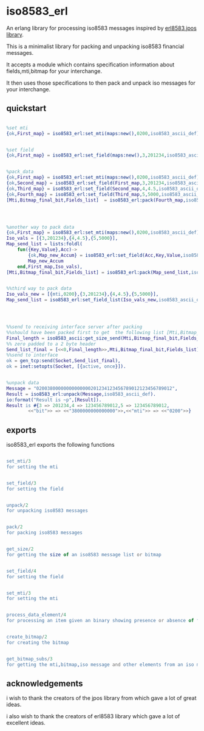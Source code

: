 iso8583_erl
=====

An erlang library for processing iso8583 messages inspired by [erl8583],[jpos library].

This is a minimalist library for  packing and unpacking iso8583 financial messages.

It accepts a module which contains specification information about fields,mti,bitmap  for your interchange.

It then uses those specifications to then pack and unpack iso messages for your interchange.





## quickstart ##
```erlang

%set mti
{ok,First_map} = iso8583_erl:set_mti(maps:new(),0200,iso8583_ascii_def),


%set field
{ok,First_map} = iso8583_erl:set_field(maps:new(),3,201234,iso8583_ascii_def),


%pack_data
{ok,First_map} = iso8583_erl:set_mti(maps:new(),0200,iso8583_ascii_def),
{ok,Second_map} = iso8583_erl:set_field(First_map,3,201234,iso8583_ascii_def),
{ok,Third_map} = iso8583_erl:set_field(Second_map,4,4.5,iso8583_ascii_def),
{ok,Fourth_map} = iso8583_erl:set_field(Third_map,5,5000,iso8583_ascii_def),
[Mti,Bitmap_final_bit,Fields_list]  = iso8583_erl:pack(Fourth_map,iso8583_ascii_def),




%another way to pack data
{ok,First_map} = iso8583_erl:set_mti(maps:new(),0200,iso8583_ascii_def),	
Iso_vals = [{3,201234},{4,4.5},{5,5000}],
Map_send_list = lists:foldl(
	fun({Key,Value},Acc)->
		{ok,Map_new_Accum} = iso8583_erl:set_field(Acc,Key,Value,iso8583_ascii_def),
		Map_new_Accum
	end,First_map,Iso_vals),
[Mti,Bitmap_final_bit,Fields_list] = iso8583_erl:pack(Map_send_list,iso8583_ascii_def).


%%third way to pack data
Iso_vals_new = [{mti,0200},{3,201234},{4,4.5},{5,5000}],
Map_send_list = iso8583_erl:set_field_list(Iso_vals_new,iso8583_ascii_def),




%%send to receiving interface server after packing 
%%should have been packed first to get  the following list [Mti,Bitmap_final_bit,Fields_list]
Final_length = iso8583_ascii:get_size_send(Mti,Bitmap_final_bit,Fields_list),
%% zero padded to a 2 byte header
Send_list_final = [<<0,Final_length>>,Mti,Bitmap_final_bit,Fields_list],
%%send to interface
ok = gen_tcp:send(Socket,Send_list_final),
ok = inet:setopts(Socket, [{active, once}]).


%unpack data
Message = "02003800000000000000201234123456789012123456789012",
Result = iso8583_erl:unpack(Message,iso8583_ascii_def).
io:format("Result is ~p",[Result]).
Result is #{3 => 201234,4 => 123456789012,5 => 123456789012,
		<<"bit">> => <<"3800000000000000">>,<<"mti">> => <<"0200">>}
```





## exports ##

iso8583_erl exports the following functions

```erlang

set_mti/3
for setting the mti


set_field/3
for setting the field


unpack/2
for unpacking iso8583 messages


pack/2
for packing iso8583 messages


get_size/2
for getting the size of an iso8583 message list or bitmap


set_field/4
for setting the field


set_mti/3
for setting the mti


process_data_element/4
for processing an item given an binary showing presence or absence of fields


create_bitmap/2
for creating the bitmap


get_bitmap_subs/3
for getting the mti,bitmap,iso message and other elements from an iso message


```


## acknowledgements ##
i wish to thank the creators of the jpos library from which gave a lot of great ideas.

i also wish to thank the creators of erl8583 library which gave a lot of excellent ideas.

[erl8583]: https://github.com/mgwidmann/erl8583
[jpos library]: https://github.com/jpos/jPOS
